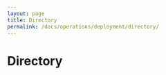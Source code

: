 ```yaml
---
layout: page
title: Directory
permalink: /docs/operations/deployment/directory/
---
```


Directory
=========